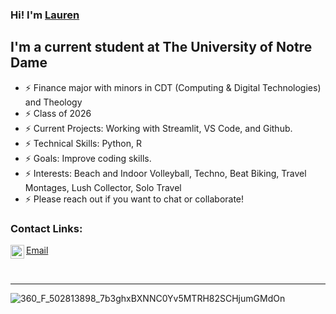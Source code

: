 ### Hi! I'm [Lauren][website] 

## I'm a current student at The University of Notre Dame

- ⚡   Finance major with minors in CDT (Computing & Digital Technologies) and Theology 
- ⚡   Class of 2026
- ⚡   Current Projects: Working with Streamlit, VS Code, and Github.
- ⚡   Technical Skills: Python, R
- ⚡   Goals: Improve coding skills. 
- ⚡   Interests: Beach and Indoor Volleyball, Techno, Beat Biking, Travel Montages, Lush Collector, Solo Travel
- ⚡   Please reach out if you want to chat or collaborate!


### Contact Links:

[<img align="left" alt="codeSTACKr | LinkedIn" width="22px" src="https://cdn.jsdelivr.net/npm/simple-icons@v3/icons/linkedin.svg" />][linkedin]
[Email](lriffe@nd.edu)


<br />

---

[website]: [https://github.com/laurenriffe](https://github.com/laurenriffe)
[linkedin]: www.linkedin.com/in/lauren-riffe
![360_F_502813898_7b3ghxBXNNC0Yv5MTRH82SCHjumGMdOn](https://github.com/user-attachments/assets/1fedc553-8436-467d-93e3-2f9cdf5728bd)

